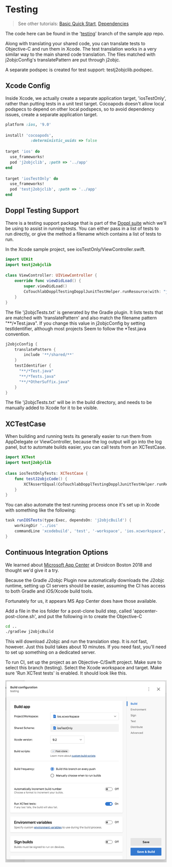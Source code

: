 # Testing

> See other tutorials: [Basic Quick Start](/basicquickstart.html), [Dependencies](/basicsamples/dependencies.html)

The code here can be found in the '[testing](https://github.com/j2objcgradle/BasicAndroidSample/tree/testing)' branch of the sample app repo.

Along with translating your shared code, you can translate tests to Objective-C and run them in Xcode.
The test translation works in a very similar way to the main shared code translation.
The files matched with j2objcConfig's translatePattern are put through j2objc.

A separate podspec is created for test support: testj2objclib.podspec.

## Xcode Config

Inside Xcode, we actually create a separate application target, 'iosTestOnly', rather than
putting tests in a unit test target. Cocoapods doesn't allow local podspecs
to depend on other local podspecs, so to avoid dependency issues, create a separate
application target.

```ruby
platform :ios, '9.0'

install! 'cocoapods',
           :deterministic_uuids => false

target 'ios' do
  use_frameworks!
  pod 'j2objclib', :path => '../app'
end

target 'iosTestOnly' do
  use_frameworks!
  pod 'testj2objclib', :path => '../app'
end
```

## Doppl Testing Support

There is a testing support package that is part of the [Doppl suite](https://github.com/doppllib/core-doppl) which we'll be
using to assist in running tests. You can either pass in a list of tests to run directly, or give the method
a filename which contains a list of tests to run.

In the Xcode sample project, see iosTestOnly/ViewController.swift.

```swift
import UIKit
import testj2objclib

class ViewController: UIViewController {
    override func viewDidLoad() {
        super.viewDidLoad()
        CoTouchlabDopplTestingDopplJunitTestHelper.runResource(with: "j2objcTests.txt")
    }
}
```

The file 'j2objcTests.txt' is generated by the Gradle plugin. It lists tests that are matched
with 'translatePattern' and also match the filename pattern "&#42;&#42;/&#42;Test.java".
If you change this value in j2objcConfig by setting testIdentifier, although most projects
Seem to follow the &#42;Test.java convention.

```groovy
j2objcConfig {
    translatePattern {
        include '**/shared/**'
    }
    testIdentifier {
      "**/*Test.java"
      "**/*Tests.java"
      "**/*OtherSuffix.java"
    }
}
```

The file 'j2objcTests.txt' will be in the build directory,
and needs to be manually added to Xcode for it to be visible.

## XCTestCase

When building and running tests its generally easier to run them from
AppDelegate or ViewController, because the log output will go into the log panel,
but to automate builds easier, you can call tests from an XCTestCase.

```swift
import XCTest
import testj2objclib

class iosTestOnlyTests: XCTestCase {  
    func testJ2objcCode() {
        XCTAssertEqual(CoTouchlabDopplTestingDopplJunitTestHelper.runResource(with: "j2objcTests.txt"), 0)
    }
}
```

You can also automate the test running process once it's set up in Xcode with something like the following:

```groovy
task runIOSTests(type:Exec, dependsOn: 'j2objcBuild') {
    workingDir '../ios'
    commandLine 'xcodebuild', 'test', '-workspace', 'ios.xcworkspace', '-scheme', 'iosTestOnly', '-destination', 'platform=iOS Simulator,name=iPhone 7,OS=latest'
}
```

## Continuous Integration Options

We learned about [Microsoft App Center](https://appcenter.ms) at Droidcon Boston 2018 and thought we'd give it a try.

Because the Gradle J2objc Plugin now automatically downloads the J2objc runtime, setting up
CI servers should be easier, assuming the CI has access to both Gradle and iOS/Xcode build tools.

Fortunately for us, it appears MS App Center does have those available.

Add a file in the ios folder for a post-clone build step, called 'appcenter-post-clone.sh', and put the following in to create the Objective-C

```bash
cd ..
./gradlew j2objcBuild
```

This will download J2objc and run the translation step. It is *not* fast, however. Just this build takes about 10 minutes. If you need fast, you'll
need to set up something on a dedicated server.

To run CI, set up the project as an Objective-C/Swift project. Make sure to select this branch (testing). Select the Xcode
workspace and target. Make sure 'Run XCTest tests' is enabled. It should look like this.

![App Center Setup](appcenter.png)
